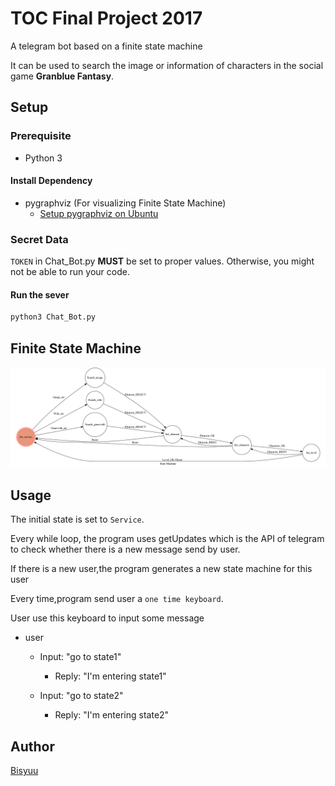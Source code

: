 # TOC Final Project 2017

A telegram bot based on a finite state machine

It can be used to search the image or information of characters in the social game **Granblue Fantasy**.

## Setup

### Prerequisite
* Python 3

#### Install Dependency

* pygraphviz (For visualizing Finite State Machine)
    * [Setup pygraphviz on Ubuntu](http://www.jianshu.com/p/a3da7ecc5303)

### Secret Data

`TOKEN` in Chat_Bot.py **MUST** be set to proper values.
Otherwise, you might not be able to run your code.


#### Run the sever

```sh
python3 Chat_Bot.py
```

## Finite State Machine
![fsm](./State_diagram.png)

## Usage
The initial state is set to `Service`.

Every while loop, the program uses getUpdates which is the API of telegram to check whether there is a new message send by user.

If there is a new user,the program generates a new state machine for this user

Every time,program send user a `one time keyboard`.

User use this keyboard to input some message

* user
	* Input: "go to state1"
		* Reply: "I'm entering state1"

	* Input: "go to state2"
		* Reply: "I'm entering state2"


## Author
[Bisyuu](https://github.com/Bisyuu)
